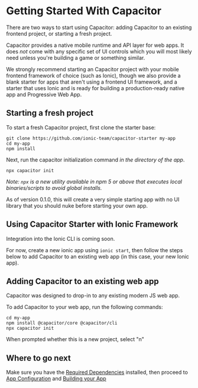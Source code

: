 # Getting Started With Capacitor

There are two ways to start using Capacitor: adding Capacitor to an existing frontend project, or starting a fresh project.

Capacitor provides a native mobile runtime and API layer for web apps. It does _not_ come with any specific
set of UI controls which you will most likely need unless you're building a game or something similar.

We strongly recommend starting an Capacitor project with your mobile frontend framework of choice (such as Ionic),
though we also provide a blank starter for apps that aren't using a frontend UI framework, and a starter that uses Ionic and
is ready for building a production-ready native app and Progressive Web App.

## Starting a fresh project

To start a fresh Capacitor project, first clone the starter base:

```
git clone https://github.com/ionic-team/capacitor-starter my-app
cd my-app
npm install
```

Next, run the capacitor initialization command _in the directory of the app_.

```
npx capacitor init
```

*Note: `npx` is a new utility available in npm 5 or above that executes local binaries/scripts to avoid global installs.*

As of version 0.1.0, this will create a very simple starting app with no UI library that you should nuke before
starting your own app.

## Using Capacitor Starter with Ionic Framework

Integration into the Ionic CLI is coming soon.

For now, create a new ionic app using `ionic start`, then follow the steps below to add
Capacitor to an existing web app (in this case, your new Ionic app).

## Adding Capacitor to an existing web app

Capacitor was designed to drop-in to any existing modern JS web app.

To add Capacitor to your web app, run the following commands:

```
cd my-app
npm install @capacitor/core @capacitor/cli
npx capacitor init
```

When prompted whether this is a new project, select "n"

## Where to go next

Make sure you have the [Required Dependencies](/docs/getting-started/dependencies) installed, then proceed to [App Configuration](/docs/basics/configuring-your-app) and [Building your App](/docs/basics/building-your-app)